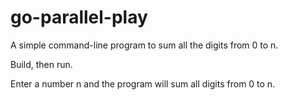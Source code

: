 # go-parallel-play

A simple command-line program to sum all the digits from 0 to n.

Build, then run.

Enter a number n and the program will sum all digits from 0 to n.
